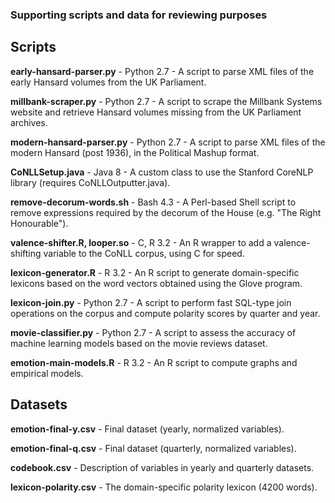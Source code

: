 <h3>Supporting scripts and data for reviewing purposes</h3>

<h2>Scripts</h2>

<b>early-hansard-parser.py</b> - Python 2.7 - A script to parse XML files of the early Hansard volumes from the UK Parliament.

<b>millbank-scraper.py</b> - Python 2.7 - A script to scrape the Millbank Systems website and retrieve Hansard volumes missing from the UK Parliament archives.

<b>modern-hansard-parser.py</b> - Python 2.7 - A script to parse XML files of the modern Hansard (post 1936), in the Political Mashup format.

<b>CoNLLSetup.java</b> - Java 8 - A custom class to use the Stanford CoreNLP library (requires CoNLLOutputter.java).

<b>remove-decorum-words.sh</b> - Bash 4.3 - A Perl-based Shell script to remove expressions required by the decorum of the House (e.g. "The Right Honourable"). 

<b>valence-shifter.R, looper.so</b> - C, R 3.2 - An R wrapper to add a valence-shifting variable to the CoNLL corpus, using C for speed.

<b>lexicon-generator.R</b> - R 3.2 - An R script to generate domain-specific lexicons based on the word vectors obtained using the Glove program.

<b>lexicon-join.py</b> - Python 2.7 - A script to perform fast SQL-type join operations on the corpus and compute polarity scores by quarter and year. 

<b>movie-classifier.py</b> - Python 2.7 - A script to assess the accuracy of machine learning models based on the movie reviews dataset. 

<b>emotion-main-models.R</b> - R 3.2 - An R script to compute graphs and empirical models.

<h2>Datasets</h2>

<b>emotion-final-y.csv</b> - Final dataset (yearly, normalized variables). 

<b>emotion-final-q.csv</b> - Final dataset (quarterly, normalized variables). 

<b>codebook.csv</b> - Description of variables in yearly and quarterly datasets. 

<b>lexicon-polarity.csv</b> - The domain-specific polarity lexicon (4200 words).
